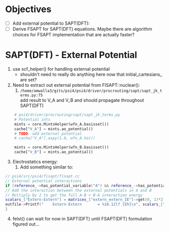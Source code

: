 # Objectives
- [ ] Add external potential to SAPT(DFT):
- [ ] Derive FSAPT for SAPT(DFT) equations. Maybe there are algorithm choices
        for FSAPT implementation that are actually faster?

# SAPT(DFT) - External Potential
1. use scf_helper() for handling external potential
    - shouldn't need to really do anything here now that initial_cartesians_
    are set?
2. Need to extract out external potential from FISAPT::nuclear():
    1. `/home/amwalla3/gits/psi4/psi4/driver/procrouting/sapt/sapt_jk_terms.py:75`  
       add result to V_A and V_B and should propagate throughout SAPT(DFT)
```python
    # psi4/driver/procrouting/sapt/sapt_jk_terms.py
    # Potential ints
    mints = core.MintsHelper(wfn_A.basisset())
    cache["V_A"] = mints.ao_potential()
    # TODO: add external potential
    # cache["V_A"].axpy(1.0, wfn_A.Va())

    mints = core.MintsHelper(wfn_B.basisset())
    cache["V_B"] = mints.ao_potential()
```
3. Electrostatics energy:
    1. Add something similar to:
```cpp
// psi4/src/psi4/fisapt/fisapt.cc
// External potential interactions
if (reference_->has_potential_variable("A") && reference_->has_potential_variable("B")) {
// Add the interaction between the external potentials in A and B
// Multiply by 2 to get the full A-B + B-A interaction energy
scalars_["Extern-Extern"] = matrices_["extern_extern_IE"]->get(0, 1)*2.0; 
outfile->Printf("    Extern-Extern       = %18.12lf [Eh]\n", scalars_["Extern-Extern"]);
}
```
4. felst() can wait for now in SAPT(DFT) until FSAPT(DFT) formulation figured
   out...

